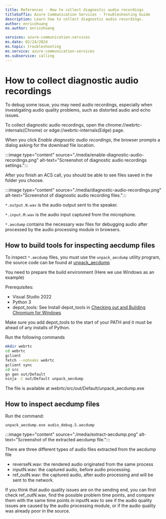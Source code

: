 ```yaml
---
title: References - How to collect diagnostic audio recordings
titleSuffix: Azure Communication Services - Troubleshooting Guide
description: Learn how to collect diagnostic audio recordings.
author: enricohuang
ms.author: enricohuang

services: azure-communication-services
ms.date: 02/24/2024
ms.topic: troubleshooting
ms.service: azure-communication-services
ms.subservice: calling
---
```


# How to collect diagnostic audio recordings
To debug some issue, you may need audio recordings, especially when investigating audio quality problems, such as distorted audio and echo issues.

To collect diagnostic audio recordings, open the chrome://webrtc-internals(Chrome) or edge://webrtc-internals(Edge) page.

When you click *Enable diagnostic audio recordings*, the browser prompts a dialog asking for the download file location.

:::image type="content" source="./media/enable-diagnostic-audio-recordings.png" alt-text="Screenshot of diagnostic audio recordings settings.":::

After you finish an ACS call, you should be able to see files saved in the folder you choose.

:::image type="content" source="./media/diagnostic-audio-recordings.png" alt-text="Screenshot of diagnostic audio recording files.":::

`*.output.N.wav` is the audio output sent to the speaker.

`*.input.M.wav` is the audio input captured from the microphone.

`*.aecdump` contains the necessary wav files for debugging audio after processed by the audio processing module in browsers.

## How to build tools for inspecting aecdump files
To inspect `*.aecdump` files, you must use the `unpack_aecdump` utility program, the source code can be found at [unpack\_aecdump](https://chromium.googlesource.com/external/webrtc/+/HEAD/rtc_tools/unpack_aecdump?autodive=0)

You need to prepare the build environment (Here we use Windows as an example)

Prerequisites:

* Visual Studio 2022
* Python 3
* depot\_tools: See Install depot\_tools in [Checking out and Building Chromium for Windows](https://chromium.googlesource.com/chromium/src/+/HEAD/docs/windows_build_instructions.md#Install) 

Make sure you add depot\_tools to the start of your PATH and it must be ahead of any installs of Python.

Run the following commands
```sh
mkdir webrtc
cd webrtc
gclient
fetch --nohooks webrtc
gclient sync
cd src
gn gen out/Default
ninja -C out/Default unpack_aecdump
```
The file is available at webrtc/src/out/Default/unpack\_aecdump.exe

## How to inspect aecdump files

Run the command:

```
unpack_aecdump.exe audio_debug.5.aecdump
```

:::image type="content" source="./media/extract-aecdump.png" alt-text="Screenshot of the extracted aecdump file.":::

There are three different types of audio files extracted from the aecdump file

* reverseN.wav: the rendered audio originated from the same process
* inputN.wav: the captured audio, before audio processing.
* ref\_outN.wav: the captured audio, after audio processing and will be sent to the network.

If you think that audio quality issues are on the sending end, you can first check ref\_outN.wav, find the possible problem time points, and compare them with the same time points in inputN.wav to see if the audio quality issues are caused by the audio processing module, or if the audio quality was already poor in the source.


